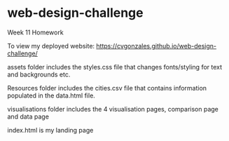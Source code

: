 # web-design-challenge
Week 11 Homework


To view my deployed website:   https://cvgonzales.github.io/web-design-challenge/ 


assets folder includes the styles.css file that changes fonts/styling for text and backgrounds etc.


Resources folder includes the cities.csv file that contains information populated in the data.html file. 


visualisations folder includes the 4 visualisation pages, comparison page and data page


index.html is my landing page


